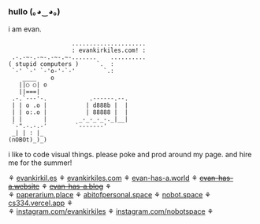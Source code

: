 ### hullo (｡◕‿◕｡)

i am evan. 

```
                  .....................
                  : evankirkiles.com! :
 .-.-~-.-~-.-~-.~-.......    ..........
( stupid computers )     `.  :
 `-' `-' `-'o-'-`-'        `.:
    ____    o
   ||○ ○| o
   ||===|
 .-.`---'-.            .------.--.
 | | o .o |           | d888b |  |
 | | o:.o |           | 88888 |  |
 | |      |         _-_-_-_-._|__|
 `-".-.-.-'        `-------'
 _| | : |_
(nOBOt)_)_)
```
i like to code visual things. please poke and prod around my page. and hire me for the summer!

⚘ [evankirkil.es](https://evankirkil.es) ⚘ [evankirkiles.com](https://evankirkiles.com) ⚘ [evan-has-a.world](https://evan-has-a.world/) ⚘ ~~[evan-has-a.website](https://evan-has-a.website/)~~ ⚘ ~~[evan-has-a.blog](https://evan-has-a.blog)~~ ⚘<br/>
⚘ [paperarium.place](https://paperarium.place) ⚘ [abitofpersonal.space](https://abitofpersonal.space) ⚘ [nobot.space](https://nobot.space) ⚘ [cs334.vercel.app](https://cs334.vercel.app) ⚘ <br/>
⚘ [instagram.com/evankirkiles](https://instagram.com/evankirkiles) ⚘ [instagram.com/nobotspace](https://instagram.com/nobotspace) ⚘
